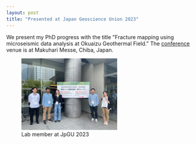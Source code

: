 ```yaml
---
layout: post
title: "Presented at Japan Geoscience Union 2023"
---
```


We present my PhD progress with the title "Fracture mapping using microseismic data analysis at Okuaizu Geothermal Field."
The [conference](https://www.jpgu.org/meeting_e2023/) venue is at Makuhari Messe, Chiba, Japan.

<figure>
  <img src="/assets/img/jpgu.jpg" alt="Lab member-JpGU 2023" width="60%">
  <figcaption>Lab member at JpGU 2023</figcaption>
</figure>

